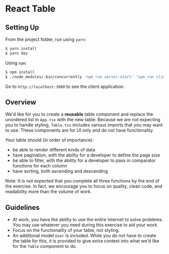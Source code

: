 # React Table

## Setting Up

From the project folder, run using `yarn`:

```bash
$ yarn install
$ yarn dev
```

Using `npm`:

```bash
$ npm install
$ ./node_modules/.bin/concurrently 'npm run server-start' 'npm run client-start'
```

Go to `http://localhost:3000` to see the client application.

## Overview

We'd like for you to create a **reusable** table component and replace the unordered list in `App.tsx` with the new table. Because we are not expecting you to handle styling, `Table.tsx` includes various imports that you may want to use. These components are for UI only and do not have functionality.

Your table should (in order of importance):
- be able to render different kinds of data
- have pagination, with the ability for a developer to define the page size
- be able to filter, with the ability for a developer to pass in comparator functions for each column
- have sorting, both ascending and descending

Note: It is not expected that you complete all three functions by the end of the exercise. In fact, we encourage you to focus on quality, clean code, and readability more than the volume of work.

## Guidelines

- At work, you have the ability to use the entire internet to solve problems. You may use whatever you need during this exercise to aid your work.
- Focus on the functionality of your table, not styling.
- An additional model `User` is included. While you do not have to create the table for this, it is provided to give extra context into what we'd like for the `Table` component to do.